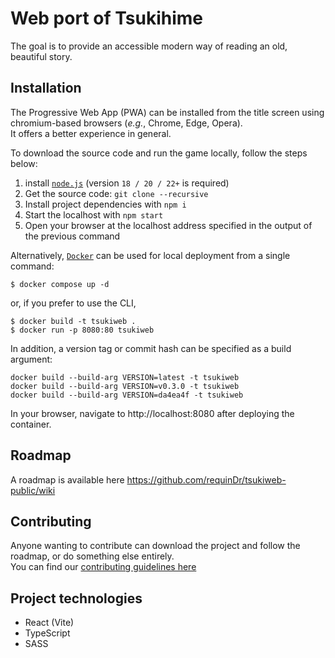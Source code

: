 # Web port of Tsukihime
The goal is to provide an accessible modern way of reading an old, beautiful story.  

## Installation
The Progressive Web App (PWA) can be installed from the title screen using chromium-based browsers (_e.g._, Chrome, Edge, Opera).  
It offers a better experience in general.

To download the source code and run the game locally, follow the steps below:
1) install [`node.js`](https://nodejs.org/en/download) (version `18 / 20 / 22+` is required)
2) Get the source code: `git clone --recursive`
3) Install project dependencies with `npm i`
4) Start the localhost with `npm start`
5) Open your browser at the localhost address specified in the output of the previous command

Alternatively, [`Docker`](https://docs.docker.com/get-started/get-docker/) can be used for local deployment from a single command:
```
$ docker compose up -d
```

or, if you prefer to use the CLI,
```
$ docker build -t tsukiweb .
$ docker run -p 8080:80 tsukiweb
```
In addition, a version tag or commit hash can be specified as a build argument:
```
docker build --build-arg VERSION=latest -t tsukiweb
docker build --build-arg VERSION=v0.3.0 -t tsukiweb
docker build --build-arg VERSION=da4ea4f -t tsukiweb
```
In your browser, navigate to http://localhost:8080 after deploying the container.

## Roadmap
A roadmap is available here https://github.com/requinDr/tsukiweb-public/wiki

## Contributing
Anyone wanting to contribute can download the project and follow the roadmap, or do something else entirely.  
You can find our [contributing guidelines here](https://github.com/requinDr/tsukiweb-public/blob/main/CONTRIBUTING.md)

## Project technologies
- React (Vite)
- TypeScript
- SASS
